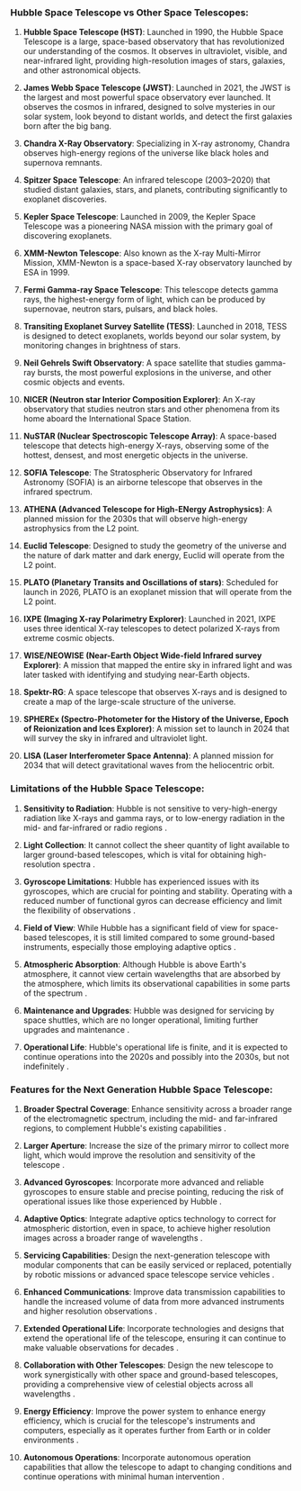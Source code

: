 ### Hubble Space Telescope vs Other Space Telescopes:

1. **Hubble Space Telescope (HST)**: Launched in 1990, the Hubble Space Telescope is a large, space-based observatory that has revolutionized our understanding of the cosmos. It observes in ultraviolet, visible, and near-infrared light, providing high-resolution images of stars, galaxies, and other astronomical objects.

2. **James Webb Space Telescope (JWST)**: Launched in 2021, the JWST is the largest and most powerful space observatory ever launched. It observes the cosmos in infrared, designed to solve mysteries in our solar system, look beyond to distant worlds, and detect the first galaxies born after the big bang.

3. **Chandra X-Ray Observatory**: Specializing in X-ray astronomy, Chandra observes high-energy regions of the universe like black holes and supernova remnants.

4. **Spitzer Space Telescope**: An infrared telescope (2003–2020) that studied distant galaxies, stars, and planets, contributing significantly to exoplanet discoveries.

5. **Kepler Space Telescope**: Launched in 2009, the Kepler Space Telescope was a pioneering NASA mission with the primary goal of discovering exoplanets.

6. **XMM-Newton Telescope**: Also known as the X-ray Multi-Mirror Mission, XMM-Newton is a space-based X-ray observatory launched by ESA in 1999.

7. **Fermi Gamma-ray Space Telescope**: This telescope detects gamma rays, the highest-energy form of light, which can be produced by supernovae, neutron stars, pulsars, and black holes.

8. **Transiting Exoplanet Survey Satellite (TESS)**: Launched in 2018, TESS is designed to detect exoplanets, worlds beyond our solar system, by monitoring changes in brightness of stars.

9. **Neil Gehrels Swift Observatory**: A space satellite that studies gamma-ray bursts, the most powerful explosions in the universe, and other cosmic objects and events.

10. **NICER (Neutron star Interior Composition Explorer)**: An X-ray observatory that studies neutron stars and other phenomena from its home aboard the International Space Station.

11. **NuSTAR (Nuclear Spectroscopic Telescope Array)**: A space-based telescope that detects high-energy X-rays, observing some of the hottest, densest, and most energetic objects in the universe.

12. **SOFIA Telescope**: The Stratospheric Observatory for Infrared Astronomy (SOFIA) is an airborne telescope that observes in the infrared spectrum.

13. **ATHENA (Advanced Telescope for High-ENergy Astrophysics)**: A planned mission for the 2030s that will observe high-energy astrophysics from the L2 point.

14. **Euclid Telescope**: Designed to study the geometry of the universe and the nature of dark matter and dark energy, Euclid will operate from the L2 point.

15. **PLATO (Planetary Transits and Oscillations of stars)**: Scheduled for launch in 2026, PLATO is an exoplanet mission that will operate from the L2 point.

16. **IXPE (Imaging X-ray Polarimetry Explorer)**: Launched in 2021, IXPE uses three identical X-ray telescopes to detect polarized X-rays from extreme cosmic objects.

17. **WISE/NEOWISE (Near-Earth Object Wide-field Infrared survey Explorer)**: A mission that mapped the entire sky in infrared light and was later tasked with identifying and studying near-Earth objects.

18. **Spektr-RG**: A space telescope that observes X-rays and is designed to create a map of the large-scale structure of the universe.

19. **SPHEREx (Spectro-Photometer for the History of the Universe, Epoch of Reionization and Ices Explorer)**: A mission set to launch in 2024 that will survey the sky in infrared and ultraviolet light.

20. **LISA (Laser Interferometer Space Antenna)**: A planned mission for 2034 that will detect gravitational waves from the heliocentric orbit.

### Limitations of the Hubble Space Telescope:

1. **Sensitivity to Radiation**: Hubble is not sensitive to very-high-energy radiation like X-rays and gamma rays, or to low-energy radiation in the mid- and far-infrared or radio regions .

2. **Light Collection**: It cannot collect the sheer quantity of light available to larger ground-based telescopes, which is vital for obtaining high-resolution spectra .

3. **Gyroscope Limitations**: Hubble has experienced issues with its gyroscopes, which are crucial for pointing and stability. Operating with a reduced number of functional gyros can decrease efficiency and limit the flexibility of observations .

4. **Field of View**: While Hubble has a significant field of view for space-based telescopes, it is still limited compared to some ground-based instruments, especially those employing adaptive optics .

5. **Atmospheric Absorption**: Although Hubble is above Earth's atmosphere, it cannot view certain wavelengths that are absorbed by the atmosphere, which limits its observational capabilities in some parts of the spectrum .

6. **Maintenance and Upgrades**: Hubble was designed for servicing by space shuttles, which are no longer operational, limiting further upgrades and maintenance .

7. **Operational Life**: Hubble's operational life is finite, and it is expected to continue operations into the 2020s and possibly into the 2030s, but not indefinitely .

### Features for the Next Generation Hubble Space Telescope:

1. **Broader Spectral Coverage**: Enhance sensitivity across a broader range of the electromagnetic spectrum, including the mid- and far-infrared regions, to complement Hubble's existing capabilities .

2. **Larger Aperture**: Increase the size of the primary mirror to collect more light, which would improve the resolution and sensitivity of the telescope .

3. **Advanced Gyroscopes**: Incorporate more advanced and reliable gyroscopes to ensure stable and precise pointing, reducing the risk of operational issues like those experienced by Hubble .

4. **Adaptive Optics**: Integrate adaptive optics technology to correct for atmospheric distortion, even in space, to achieve higher resolution images across a broader range of wavelengths .

5. **Servicing Capabilities**: Design the next-generation telescope with modular components that can be easily serviced or replaced, potentially by robotic missions or advanced space telescope service vehicles .

6. **Enhanced Communications**: Improve data transmission capabilities to handle the increased volume of data from more advanced instruments and higher resolution observations .

7. **Extended Operational Life**: Incorporate technologies and designs that extend the operational life of the telescope, ensuring it can continue to make valuable observations for decades .

8. **Collaboration with Other Telescopes**: Design the new telescope to work synergistically with other space and ground-based telescopes, providing a comprehensive view of celestial objects across all wavelengths .

9. **Energy Efficiency**: Improve the power system to enhance energy efficiency, which is crucial for the telescope's instruments and computers, especially as it operates further from Earth or in colder environments .

10. **Autonomous Operations**: Incorporate autonomous operation capabilities that allow the telescope to adapt to changing conditions and continue operations with minimal human intervention .
